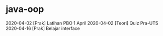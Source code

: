 # java-oop
2020-04-02 [Prak] Latihan PBO 1 April
2020-04-02 [Teori] Quiz Pra-UTS
2020-04-16 [Prak] Belajar interface
